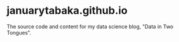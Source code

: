 # januarytabaka.github.io
The source code and content for my data science blog, "Data in Two Tongues".
